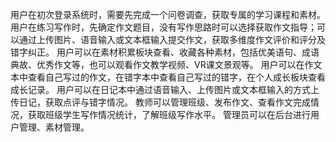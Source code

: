 用户在初次登录系统时，需要先完成一个问卷调查，获取专属的学习课程和素材。
用户在练习写作时，先确定作文题目，没有写作思路时可以选择获取作文指导；可以通过上传图片、语音输入或文本框输入提交作文，获取多维度作文评价和评分及错字纠正。
用户可以在素材积累板块查看、收藏各种素材，包括优美语句、成语典故、优秀作文等，也可以观看作文教学视频、VR课文景观等。
用户可以在作文本中查看自己写过的作文，在错字本中查看自己写过的错字，在个人成长板块查看成长记录。
用户可以在日记本中通过语音输入、上传图片或文本框输入的方式上传日记，获取点评与错字情况。
教师可以管理班级、发布作文、查看作文完成情况，获取班级学生写作情况统计，了解班级写作水平。
管理员可以在后台进行用户管理、素材管理。